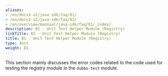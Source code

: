 ```yaml
---
aliases:
- /en/docs3-v2/java-sdk/faq/81/
- /en/docs3-v2/java-sdk/faq/81/
- /en/overview/mannual/java-sdk/faq/81/_index/
description: 81 - Unit Test Helper Module (Registry)
linkTitle: 81 - Unit Test Helper Module (Registry)
title: 81 - Unit Test Helper Module (Registry)
type: docs
weight: 81
---
```







This section mainly discusses the error codes related to the code used for testing the registry module in the `dubbo-test` module.

